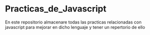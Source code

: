 # Practicas_de_Javascript
En este repositorio almacenare todas las practicas relacionadas con javascript para mejorar en dicho lenguaje y tener un repertorio de ello
